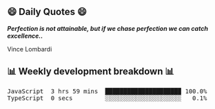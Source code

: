## 😄 Daily Quotes 😄

_**Perfection is not attainable, but if we chase perfection we can catch excellence..**_

Vince Lombardi



## 📊 Weekly development breakdown 📊

<pre>JavaScript  3 hrs 59 mins  ████████████████████▉ 100.0%
TypeScript  0 secs         ░░░░░░░░░░░░░░░░░░░░░   0.1%</pre>